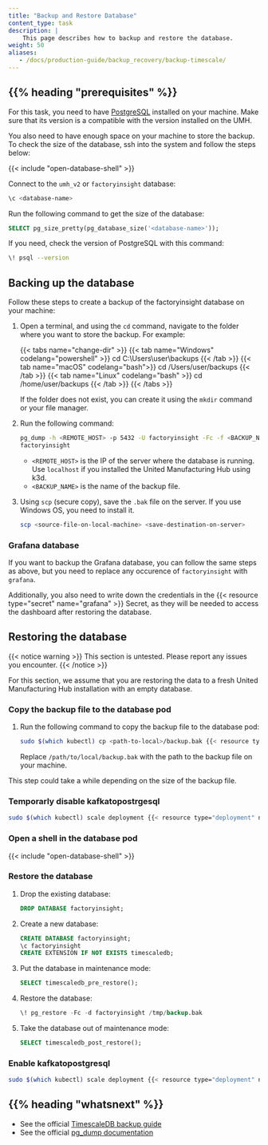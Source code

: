 ```yaml
---
title: "Backup and Restore Database"
content_type: task
description: |
    This page describes how to backup and restore the database.
weight: 50
aliases:
   - /docs/production-guide/backup_recovery/backup-timescale/
---
```


<!-- overview -->

## {{% heading "prerequisites" %}}

For this task, you need to have [PostgreSQL](https://www.postgresql.org/download/)
installed on your machine. Make sure that its version is a compatible with the version
installed on the UMH.

You also need to have enough space on your machine to store the backup. To check
the size of the database, ssh into the system and follow the steps below:

{{< include "open-database-shell" >}}

Connect to the `umh_v2` or `factoryinsight` database:

```bash
\c <database-name>
```

 Run the following command to get the size of the database:

```sql
SELECT pg_size_pretty(pg_database_size('<database-name>'));
```

If you need, check the version of PostgreSQL with this command:

```bash
\! psql --version
```

<!-- steps -->

## Backing up the database

Follow these steps to create a backup of the factoryinsight database on your
machine:

1. Open a terminal, and using the `cd` command, navigate to the folder where
   you want to store the backup. For example:

   {{< tabs name="change-dir" >}}
   {{< tab name="Windows" codelang="powershell" >}}
   cd C:\Users\user\backups
   {{< /tab >}}
   {{< tab name="macOS" codelang="bash">}}
   cd /Users/user/backups
   {{< /tab >}}
   {{< tab name="Linux" codelang="bash" >}}
   cd /home/user/backups
   {{< /tab >}}
   {{< /tabs >}}

   If the folder does not exist, you can create it using the `mkdir` command or
   your file manager.

2. Run the following command:

   ```bash
   pg_dump -h <REMOTE_HOST> -p 5432 -U factoryinsight -Fc -f <BACKUP_NAME>.bak 
   factoryinsight
   ```

   - `<REMOTE_HOST>` is the IP of the server where the database is running.
     Use `localhost` if you installed the United Manufacturing Hub using k3d.
   - `<BACKUP_NAME>` is the name of the backup file.

3. Using `scp` (secure copy), save the `.bak` file on the server. If you use 
Windows OS, you need to install it.

   ```bash
   scp <source-file-on-local-machine> <save-destination-on-server>
   ```

### Grafana database

If you want to backup the Grafana database, you can follow the same steps as
above, but you need to replace any occurence of `factoryinsight` with
`grafana`.

Additionally, you also need to write down the credentials in the
{{< resource type="secret" name="grafana" >}} Secret, as they will be needed
to access the dashboard after restoring the database.

## Restoring the database

{{< notice warning >}}
This section is untested. Please report any issues you encounter.
{{< /notice >}}

For this section, we assume that you are restoring the data to a fresh United
Manufacturing Hub installation with an empty database.

### Copy the backup file to the database pod

1. Run the following command to copy the backup file to the database pod:

   ```bash
   sudo $(which kubectl) cp <path-to-local>/backup.bak {{< resource type="pod" name="database" >}}:/tmp/backup.bak -n united-manufacturing-hub --kubeconfig /etc/rancher/k3s/k3s.yaml
   ```

   Replace `/path/to/local/backup.bak` with the path to the backup file on your
   machine.

This step could take a while depending on the size of the backup file.

### Temporarly disable kafkatopostrgesql

<!-- tested in e2e #1343 -->
```bash
sudo $(which kubectl) scale deployment {{< resource type="deployment" name="kafkatopostgresql" >}} --replicas=0 -n united-manufacturing-hub --kubeconfig /etc/rancher/k3s/k3s.yaml
```

### Open a shell in the database pod

{{< include "open-database-shell" >}}

### Restore the database

1. Drop the existing database:

   ```sql
   DROP DATABASE factoryinsight;
   ```

2. Create a new database:

   ```sql
   CREATE DATABASE factoryinsight;
   \c factoryinsight
   CREATE EXTENSION IF NOT EXISTS timescaledb;
   ```

3. Put the database in maintenance mode:

   ```sql
   SELECT timescaledb_pre_restore();
   ```

4. Restore the database:

   ```sql
   \! pg_restore -Fc -d factoryinsight /tmp/backup.bak
   ```

5. Take the database out of maintenance mode:

   ```sql
   SELECT timescaledb_post_restore();
   ```

### Enable kafkatopostgresql

<!-- tested in e2e #1343 -->
```bash
sudo $(which kubectl) scale deployment {{< resource type="deployment" name="kafkatopostgresql" >}} --replicas=1 -n united-manufacturing-hub --kubeconfig /etc/rancher/k3s/k3s.yaml
```

<!-- Optional section; add links to information related to this topic. -->
## {{% heading "whatsnext" %}}

- See the official [TimescaleDB backup guide](https://docs.timescale.com/timescaledb/latest/how-to-guides/backup-and-restore/pg-dump-and-restore/)
- See the official [pg_dump documentation](https://www.postgresql.org/docs/current/app-pgdump.html)
